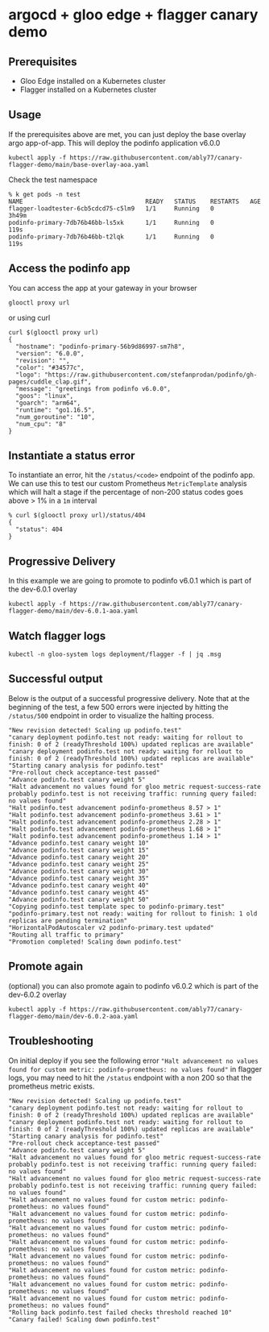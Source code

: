 # argocd + gloo edge + flagger canary demo

## Prerequisites
- Gloo Edge installed on a Kubernetes cluster
- Flagger installed on a Kubernetes cluster

## Usage
If the prerequisites above are met, you can just deploy the base overlay argo app-of-app. This will deploy the podinfo application v6.0.0
```
kubectl apply -f https://raw.githubusercontent.com/ably77/canary-flagger-demo/main/base-overlay-aoa.yaml
```

Check the test namespace
```
% k get pods -n test
NAME                                  READY   STATUS    RESTARTS   AGE
flagger-loadtester-6cb5cdcd75-c5lm9   1/1     Running   0          3h49m
podinfo-primary-7db76b46bb-ls5xk      1/1     Running   0          119s
podinfo-primary-7db76b46bb-t2lqk      1/1     Running   0          119s
```

## Access the podinfo app
You can access the app at your gateway in your browser
```
glooctl proxy url
```

or using curl
```
curl $(glooctl proxy url)
{
  "hostname": "podinfo-primary-56b9d86997-sm7h8",
  "version": "6.0.0",
  "revision": "",
  "color": "#34577c",
  "logo": "https://raw.githubusercontent.com/stefanprodan/podinfo/gh-pages/cuddle_clap.gif",
  "message": "greetings from podinfo v6.0.0",
  "goos": "linux",
  "goarch": "arm64",
  "runtime": "go1.16.5",
  "num_goroutine": "10",
  "num_cpu": "8"
}
```

## Instantiate a status error
To instantiate an error, hit the `/status/<code>` endpoint of the podinfo app. We can use this to test our custom Prometheus `MetricTemplate` analysis which will halt a stage if the percentage of non-200 status codes goes above > 1% in a `1m` interval
```
% curl $(glooctl proxy url)/status/404
{
  "status": 404
}
```

## Progressive Delivery
In this example we are going to promote to podinfo v6.0.1 which is part of the dev-6.0.1 overlay
```
kubectl apply -f https://raw.githubusercontent.com/ably77/canary-flagger-demo/main/dev-6.0.1-aoa.yaml
```

## Watch flagger logs
```
kubectl -n gloo-system logs deployment/flagger -f | jq .msg
```

## Successful output
Below is the output of a successful progressive delivery. Note that at the beginning of the test, a few 500 errors were injected by hitting the `/status/500` endpoint in order to visualize the halting process. 
```
"New revision detected! Scaling up podinfo.test"
"canary deployment podinfo.test not ready: waiting for rollout to finish: 0 of 2 (readyThreshold 100%) updated replicas are available"
"canary deployment podinfo.test not ready: waiting for rollout to finish: 0 of 2 (readyThreshold 100%) updated replicas are available"
"Starting canary analysis for podinfo.test"
"Pre-rollout check acceptance-test passed"
"Advance podinfo.test canary weight 5"
"Halt advancement no values found for gloo metric request-success-rate probably podinfo.test is not receiving traffic: running query failed: no values found"
"Halt podinfo.test advancement podinfo-prometheus 8.57 > 1"
"Halt podinfo.test advancement podinfo-prometheus 3.61 > 1"
"Halt podinfo.test advancement podinfo-prometheus 2.28 > 1"
"Halt podinfo.test advancement podinfo-prometheus 1.68 > 1"
"Halt podinfo.test advancement podinfo-prometheus 1.14 > 1"
"Advance podinfo.test canary weight 10"
"Advance podinfo.test canary weight 15"
"Advance podinfo.test canary weight 20"
"Advance podinfo.test canary weight 25"
"Advance podinfo.test canary weight 30"
"Advance podinfo.test canary weight 35"
"Advance podinfo.test canary weight 40"
"Advance podinfo.test canary weight 45"
"Advance podinfo.test canary weight 50"
"Copying podinfo.test template spec to podinfo-primary.test"
"podinfo-primary.test not ready: waiting for rollout to finish: 1 old replicas are pending termination"
"HorizontalPodAutoscaler v2 podinfo-primary.test updated"
"Routing all traffic to primary"
"Promotion completed! Scaling down podinfo.test"
```

## Promote again
(optional) you can also promote again to podinfo v6.0.2 which is part of the dev-6.0.2 overlay
```
kubectl apply -f https://raw.githubusercontent.com/ably77/canary-flagger-demo/main/dev-6.0.2-aoa.yaml
```

## Troubleshooting
On initial deploy if you see the following error `"Halt advancement no values found for custom metric: podinfo-prometheus: no values found"` in flagger logs, you may need to hit the `/status` endpoint with a non 200 so that the prometheus metric exists.
```
"New revision detected! Scaling up podinfo.test"
"canary deployment podinfo.test not ready: waiting for rollout to finish: 0 of 2 (readyThreshold 100%) updated replicas are available"
"canary deployment podinfo.test not ready: waiting for rollout to finish: 0 of 2 (readyThreshold 100%) updated replicas are available"
"Starting canary analysis for podinfo.test"
"Pre-rollout check acceptance-test passed"
"Advance podinfo.test canary weight 5"
"Halt advancement no values found for gloo metric request-success-rate probably podinfo.test is not receiving traffic: running query failed: no values found"
"Halt advancement no values found for gloo metric request-success-rate probably podinfo.test is not receiving traffic: running query failed: no values found"
"Halt advancement no values found for custom metric: podinfo-prometheus: no values found"
"Halt advancement no values found for custom metric: podinfo-prometheus: no values found"
"Halt advancement no values found for custom metric: podinfo-prometheus: no values found"
"Halt advancement no values found for custom metric: podinfo-prometheus: no values found"
"Halt advancement no values found for custom metric: podinfo-prometheus: no values found"
"Halt advancement no values found for custom metric: podinfo-prometheus: no values found"
"Halt advancement no values found for custom metric: podinfo-prometheus: no values found"
"Halt advancement no values found for custom metric: podinfo-prometheus: no values found"
"Rolling back podinfo.test failed checks threshold reached 10"
"Canary failed! Scaling down podinfo.test"
```